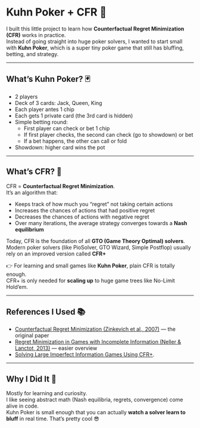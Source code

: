 # Kuhn Poker + CFR 🎲

I built this little project to learn how **Counterfactual Regret Minimization (CFR)** works in practice.  
Instead of going straight into huge poker solvers, I wanted to start small with **Kuhn Poker**, which is a super tiny poker game that still has bluffing, betting, and strategy.

---

## What’s Kuhn Poker? 🃏
- 2 players
- Deck of 3 cards: Jack, Queen, King
- Each player antes 1 chip
- Each gets 1 private card (the 3rd card is hidden)
- Simple betting round:
  - First player can check or bet 1 chip
  - If first player checks, the second can check (go to showdown) or bet
  - If a bet happens, the other can call or fold
- Showdown: higher card wins the pot

---

## What’s CFR? 🤖
CFR = **Counterfactual Regret Minimization**.  
It’s an algorithm that:
- Keeps track of how much you “regret” not taking certain actions
- Increases the chances of actions that had positive regret
- Decreases the chances of actions with negative regret
- Over many iterations, the average strategy converges towards a **Nash equilibrium**

Today, CFR is the foundation of all **GTO (Game Theory Optimal) solvers**.  
Modern poker solvers (like PioSolver, GTO Wizard, Simple Postflop) usually rely on an improved version called **CFR+**  

👉 For learning and small games like **Kuhn Poker**, plain CFR is totally enough.  
CFR+ is only needed for **scaling up** to huge game trees like No-Limit Hold’em.

---

## References I Used 📚
- [Counterfactual Regret Minimization (Zinkevich et al., 2007)](https://poker.cs.ualberta.ca/publications/NIPS07-cfr.pdf) — the original paper
- [Regret Minimization in Games with Incomplete Information (Neller & Lanctot, 2013)](https://arxiv.org/abs/1305.0023) — easier overview
- [Solving Large Imperfect Information Games Using CFR+](https://arxiv.org/pdf/1407.5042).

---

## Why I Did It 🚀
Mostly for learning and curiosity.  
I like seeing abstract math (Nash equilibria, regrets, convergence) come alive in code.  
Kuhn Poker is small enough that you can actually **watch a solver learn to bluff** in real time. That’s pretty cool 😎
